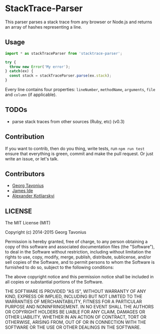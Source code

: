# StackTrace-Parser

This parser parses a stack trace from any browser or Node.js and returns an array of hashes representing a line.

## Usage

``` JavaScript
import * as stackTraceParser from 'stacktrace-parser';

try {
  throw new Error('My error');
} catch(ex) {
  const stack = stackTraceParser.parse(ex.stack);
}
```

Every line contains four properties: `lineNumber`, `methodName`, `arguments`, `file` and `column` (if applicable).

## TODOs

- parse stack traces from other sources (Ruby, etc) (v0.3)

## Contribution

If you want to contrib, then do you thing, write tests, run `npm run test` ensure that everything is green,
commit and make the pull request. Or just write an issue, or let's talk.

## Contributors

- [Georg Tavonius](https://github.com/calamari)
- [James Ide](https://github.com/ide)
- [Alexander Kotliarskyi](https://github.com/frantic)

## LICENSE

The MIT License (MIT)

Copyright (c) 2014-2015 Georg Tavonius

Permission is hereby granted, free of charge, to any person obtaining a copy
of this software and associated documentation files (the "Software"), to deal
in the Software without restriction, including without limitation the rights
to use, copy, modify, merge, publish, distribute, sublicense, and/or sell
copies of the Software, and to permit persons to whom the Software is
furnished to do so, subject to the following conditions:

The above copyright notice and this permission notice shall be included in
all copies or substantial portions of the Software.

THE SOFTWARE IS PROVIDED "AS IS", WITHOUT WARRANTY OF ANY KIND, EXPRESS OR
IMPLIED, INCLUDING BUT NOT LIMITED TO THE WARRANTIES OF MERCHANTABILITY,
FITNESS FOR A PARTICULAR PURPOSE AND NONINFRINGEMENT. IN NO EVENT SHALL THE
AUTHORS OR COPYRIGHT HOLDERS BE LIABLE FOR ANY CLAIM, DAMAGES OR OTHER
LIABILITY, WHETHER IN AN ACTION OF CONTRACT, TORT OR OTHERWISE, ARISING FROM,
OUT OF OR IN CONNECTION WITH THE SOFTWARE OR THE USE OR OTHER DEALINGS IN
THE SOFTWARE.
